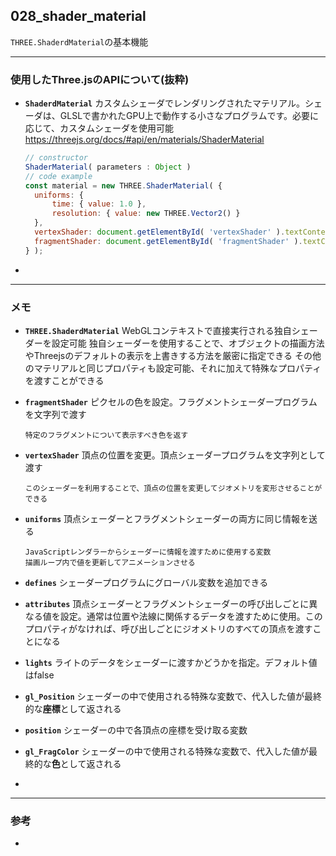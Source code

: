 ## 028_shader_material

``THREE.ShaderdMaterial``の基本機能

---
### 使用したThree.jsのAPIについて(抜粋)

- **``ShaderdMaterial``**
  カスタムシェーダでレンダリングされたマテリアル。シェーダは、GLSLで書かれたGPU上で動作する小さなプログラムです。必要に応じて、カスタムシェーダを使用可能
  https://threejs.org/docs/#api/en/materials/ShaderMaterial

  ```javascript
  // constructor
  ShaderMaterial( parameters : Object )
  // code example
  const material = new THREE.ShaderMaterial( {
  	uniforms: {
  		time: { value: 1.0 },
  		resolution: { value: new THREE.Vector2() }
  	},
  	vertexShader: document.getElementById( 'vertexShader' ).textContent,
  	fragmentShader: document.getElementById( 'fragmentShader' ).textContent
  } );
  ```


- 

---
### メモ

- **``THREE.ShaderdMaterial``**
  WebGLコンテキストで直接実行される独自シェーダーを設定可能
  独自シェーダーを使用することで、オブジェクトの描画方法やThreejsのデフォルトの表示を上書きする方法を厳密に指定できる
  その他のマテリアルと同じプロパティも設定可能、それに加えて特殊なプロパティを渡すことができる

- **``fragmentShader``**
  ピクセルの色を設定。フラグメントシェーダープログラムを文字列で渡す

  ```
  特定のフラグメントについて表示すべき色を返す
  ```

- **``vertexShader``**
  頂点の位置を変更。頂点シェーダープログラムを文字列として渡す

  ```
  このシェーダーを利用することで、頂点の位置を変更してジオメトリを変形させることができる
  ```

- **``uniforms``**
  頂点シェーダーとフラグメントシェーダーの両方に同じ情報を送る

  ```
  JavaScriptレンダラーからシェーダーに情報を渡すために使用する変数
  描画ループ内で値を更新してアニメーションさせる
  ```

- **``defines``**
  シェーダープログラムにグローバル変数を追加できる

- **``attributes``**
  頂点シェーダーとフラグメントシェーダーの呼び出しごとに異なる値を設定。通常は位置や法線に関係するデータを渡すために使用。このプロパティがなければ、呼び出しごとにジオメトリのすべての頂点を渡すことになる

- **``lights``**
  ライトのデータをシェーダーに渡すかどうかを指定。デフォルト値はfalse

- **``gl_Position``**
  シェーダーの中で使用される特殊な変数で、代入した値が最終的な**座標**として返される

- **``position``**
  シェーダーの中で各頂点の座標を受け取る変数

- **``gl_FragColor``**
  シェーダーの中で使用される特殊な変数で、代入した値が最終的な**色**として返される

- 

------

### 参考

- 
